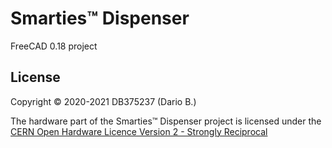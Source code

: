 # Smarties™ Dispenser

FreeCAD 0.18 project

## License

Copyright © 2020-2021 DB375237 (Dario B.)

The hardware part of the Smarties™ Dispenser project is licensed under the [CERN Open Hardware Licence Version 2 - Strongly Reciprocal](https://github.com/DB375237/smarties/blob/1d4773c20f6e62bb15a9346e1278c39deedc8825/LICENSE.hardware.md)